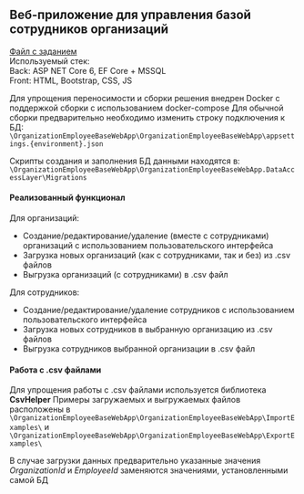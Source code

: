 ## Веб-приложение для управления базой сотрудников организаций
[Файл с заданием](Task.md)  
Используемый стек:  
Back: ASP NET Core 6, EF Core + MSSQL  
Front: HTML, Bootstrap, CSS, JS  

Для упрощения переносимости и сборки решения внедрен Docker с поддержкой сборки с использованием docker-compose
Для обычной сборки предварительно необходимо изменить строку подключения к БД:
`\OrganizationEmployeeBaseWebApp\OrganizationEmployeeBaseWebApp\appsettings.{environment}.json`

Скрипты создания и заполнения БД данными находятся в: `\OrganizationEmployeeBaseWebApp\OrganizationEmployeeBaseWebApp.DataAccessLayer\Migrations`

#### Реализованный функционал
Для организаций:
- Создание/редактирование/удаление (вместе с сотрудниками) организаций с использованием пользовательского интерфейса
- Загрузка новых организаций (как с сотрудниками, так и без) из .csv файлов
- Выгрузка организаций (с сотрудниками) в .csv файл

Для сотрудников:
- Создание/редактирование/удаление сотрудников с использованием пользовательского интерфейса
- Загрузка новых сотрудников в выбранную организацию из .csv файлов
- Выгрузка сотрудников выбранной организации в .csv файл

#### Работа с .csv файлами
Для упрощения работы  с .csv файлами используется библиотека **CsvHelper**
Примеры загружаемых и выгружаемых файлов расположены в 
`\OrganizationEmployeeBaseWebApp\OrganizationEmployeeBaseWebApp\ImportExamples\` и 
`\OrganizationEmployeeBaseWebApp\OrganizationEmployeeBaseWebApp\ExportExamples\`

В случае загрузки данных предварительно указанные значения *OrganizationId* и *EmployeeId* заменяются значениями, установленными самой БД
